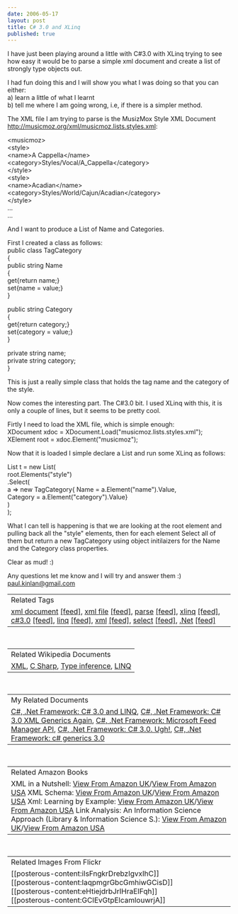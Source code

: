 ```yaml
---
date: 2006-05-17
layout: post
title: C# 3.0 and XLinq
published: true
---
```

I have just been playing around a little with C#3.0 with XLinq trying to see how easy it would be to parse a simple xml document and create a list of strongly type objects out.<p />I had fun doing this and I will show you what I was doing so that you can either:<br />a) learn a little of what I learnt<br />b) tell me where I am going wrong, i.e, if there is a simpler method.<p />The XML file I am trying to parse is the MusizMox Style XML Document <a href="http://musicmoz.org/xml/musicmoz.lists.styles.xml">http://musicmoz.org/xml/musicmoz.lists.styles.xml</a>:<p />&lt;musicmoz&gt;<br />&lt;style&gt;<br />&lt;name&gt;A Cappella&lt;/name&gt;<br />&lt;category&gt;Styles/Vocal/A_Cappella&lt;/category&gt;<br />&lt;/style&gt;<br />&lt;style&gt;<br />&lt;name&gt;Acadian&lt;/name&gt;<br />&lt;category&gt;Styles/World/Cajun/Acadian&lt;/category&gt;<br />&lt;/style&gt;<br />...<br />...<p />And I want to produce a List of Name and Categories.<p />First I created a class as follows:<br />public class TagCategory<br />{<br />public string Name<br />{<br />get{return name;}<br />set{name = value;}<br />}<p />public string Category<br />{<br />get{return category;}<br />set{category = value;}<br />}<p />private string name;<br />private string category;<br />}<p />This is just a really simple class that holds the tag name and the category of the style.<p />Now comes the interesting part. The C#3.0 bit. I used XLinq with this, it is only a couple of lines, but it seems to be pretty cool.<p />Firtly I need to load the XML file, which is simple enough:<br />XDocument xdoc = XDocument.Load("musicmoz.lists.styles.xml");<br />XElement root = xdoc.Element("musicmoz");<p />Now that it is loaded I simple declare a List and run some XLinq as follows:<p />List t = new List(<br />root.Elements("style")<br />.Select(<br />a =&gt; new TagCategory{ Name = a.Element("name").Value,<br />Category = a.Element("category").Value}<br />)<br />);<p />What I can tell is happening is that we are looking at the root element and pulling back all the "style" elements, then for each element Select all of them but return a new TagCategory using object initilaizers for the Name and the Category class properties.<p />Clear as mud! :)<p />Any questions let me know and I will try and answer them :) <a href="mailto:paul.kinlan@gmail.com">paul.kinlan@gmail.com</a><p /><table class="TechnoratiHead TagHeader">
<tr><td>Related Tags</td></tr>
<tr class="Technorati"><td>
<a href="http://www.kinlan.co.uk/tag/xml%20document" class="Tag" rel="tag">xml document</a> <a href="http://feeds.technorati.com/feed/posts/tag/xml%20document" class="Tag">[feed]</a>, <a href="http://www.kinlan.co.uk/tag/xml%20file" class="Tag" rel="tag">xml file</a> <a href="http://feeds.technorati.com/feed/posts/tag/xml%20file" class="Tag">[feed]</a>, <a href="http://www.kinlan.co.uk/tag/parse" class="Tag" rel="tag">parse</a> <a href="http://feeds.technorati.com/feed/posts/tag/parse" class="Tag">[feed]</a>, <a href="http://www.kinlan.co.uk/tag/xlinq" class="Tag" rel="tag">xlinq</a> <a href="http://feeds.technorati.com/feed/posts/tag/xlinq" class="Tag">[feed]</a>, <a href="http://www.kinlan.co.uk/tag/c%233.0" class="Tag" rel="tag">c#3.0</a> <a href="http://feeds.technorati.com/feed/posts/tag/c%233.0" class="Tag">[feed]</a>, <a href="http://www.kinlan.co.uk/tag/linq" class="Tag" rel="tag">linq</a> <a href="http://feeds.technorati.com/feed/posts/tag/linq" class="Tag">[feed]</a>, <a href="http://www.kinlan.co.uk/tag/xml" class="Tag" rel="tag">xml</a> <a href="http://feeds.technorati.com/feed/posts/tag/xml" class="Tag">[feed]</a>, <a href="http://www.kinlan.co.uk/tag/select" class="Tag" rel="tag">select</a> <a href="http://feeds.technorati.com/feed/posts/tag/select" class="Tag">[feed]</a>, <a href="http://www.kinlan.co.uk/tag/.Net" class="Tag" rel="tag">.Net</a> <a href="http://feeds.technorati.com/feed/posts/tag/.Net" class="Tag">[feed]</a>
</td></tr>
</table>
<br /><table class="TechnoratiHead TagHeader">
<tr><td>Related Wikipedia Documents</td></tr>
<tr class="Technorati"><td>
<a href="http://en.wikipedia.org/wiki/XML" class="Tag" rel="tag">XML</a>, <a href="http://en.wikipedia.org/wiki/C_Sharp" class="Tag" rel="tag">C Sharp</a>, <a href="http://en.wikipedia.org/wiki/Type_inference" class="Tag" rel="tag">Type inference</a>, <a href="http://en.wikipedia.org/wiki/LINQ" class="Tag" rel="tag">LINQ</a>
</td></tr>
</table>
<br /><table class="TechnoratiHead TagHeader">
<tr><td>My Related Documents</td></tr>
<tr class="Technorati"><td>
<a href="http://www.kinlan.co.uk/2005/09/c-30-and-linq.html" class="Tag" rel="tag">C#, .Net Framework: C# 3.0 and LINQ</a>, <a href="http://www.kinlan.co.uk/2005/07/c-30-xml-generics-again.html" class="Tag" rel="tag">C#, .Net Framework: C# 3.0 XML Generics Again</a>, <a href="http://www.kinlan.co.uk/2006/02/microsoft-feed-manager-api.html" class="Tag" rel="tag">C#, .Net Framework: Microsoft Feed Manager API</a>, <a href="http://www.kinlan.co.uk/2005/09/c-30-ugh.html" class="Tag" rel="tag">C#, .Net Framework: C# 3.0. Ugh!</a>, <a href="http://www.kinlan.co.uk/2005/07/c-generics-30.html" class="Tag" rel="tag">C#, .Net Framework: c# generics 3.0</a>
</td></tr>
</table>
<br /><table class="TechnoratiHead TagHeader">
<tr><td>Related Amazon Books</td></tr>
<tr class="Technorati"><td>XML in a Nutshell: <a href="http://www.amazon.co.uk/exec/obidos/redirect?tag=cnetfra-21&amp;link_code=xm2&amp;camp=2025&amp;creative=165953&amp;path=http://www.amazon.co.uk/gp/redirect.html%253fASIN=0596007647%2526tag=cnetfra-21%2526lcode=xm2%2526cID=2025%2526ccmID=165953%2526location=/o/ASIN/0596007647%25253FSubscriptionId=0CM2PVF6VAHJQKW5G782" class="Tag" rel="tag">View From Amazon UK</a>/<a href="http://www.amazon.com/exec/obidos/redirect?tag=cnetfra-20&amp;link_code=xm2&amp;camp=2025&amp;creative=165953&amp;path=http://www.amazon.com/gp/redirect.html%253fASIN=0596007647%2526tag=cnetfra-20%2526lcode=xm2%2526cID=2025%2526ccmID=165953%2526location=/o/ASIN/0596007647%25253FSubscriptionId=0CM2PVF6VAHJQKW5G782" class="Tag" rel="tag">View From Amazon USA</a> XML Schema: <a href="http://www.amazon.co.uk/exec/obidos/redirect?tag=cnetfra-21&amp;link_code=xm2&amp;camp=2025&amp;creative=165953&amp;path=http://www.amazon.co.uk/gp/redirect.html%253fASIN=0596002521%2526tag=cnetfra-21%2526lcode=xm2%2526cID=2025%2526ccmID=165953%2526location=/o/ASIN/0596002521%25253FSubscriptionId=0CM2PVF6VAHJQKW5G782" class="Tag" rel="tag">View From Amazon UK</a>/<a href="http://www.amazon.com/exec/obidos/redirect?tag=cnetfra-20&amp;link_code=xm2&amp;camp=2025&amp;creative=165953&amp;path=http://www.amazon.com/gp/redirect.html%253fASIN=0596002521%2526tag=cnetfra-20%2526lcode=xm2%2526cID=2025%2526ccmID=165953%2526location=/o/ASIN/0596002521%25253FSubscriptionId=0CM2PVF6VAHJQKW5G782" class="Tag" rel="tag">View From Amazon USA</a> Xml: Learning by Example: <a href="http://www.amazon.co.uk/exec/obidos/redirect?tag=cnetfra-21&amp;link_code=xm2&amp;camp=2025&amp;creative=165953&amp;path=http://www.amazon.co.uk/gp/redirect.html%253fASIN=1887902805%2526tag=cnetfra-21%2526lcode=xm2%2526cID=2025%2526ccmID=165953%2526location=/o/ASIN/1887902805%25253FSubscriptionId=0CM2PVF6VAHJQKW5G782" class="Tag" rel="tag">View From Amazon UK</a>/<a href="http://www.amazon.com/exec/obidos/redirect?tag=cnetfra-20&amp;link_code=xm2&amp;camp=2025&amp;creative=165953&amp;path=http://www.amazon.com/gp/redirect.html%253fASIN=1887902805%2526tag=cnetfra-20%2526lcode=xm2%2526cID=2025%2526ccmID=165953%2526location=/o/ASIN/1887902805%25253FSubscriptionId=0CM2PVF6VAHJQKW5G782" class="Tag" rel="tag">View From Amazon USA</a> Link Analysis: An Information Science Approach (Library &amp; Information Science S.): <a href="http://www.amazon.co.uk/exec/obidos/redirect?tag=cnetfra-21&amp;link_code=xm2&amp;camp=2025&amp;creative=165953&amp;path=http://www.amazon.co.uk/gp/redirect.html%253fASIN=0120885530%2526tag=cnetfra-21%2526lcode=xm2%2526cID=2025%2526ccmID=165953%2526location=/o/ASIN/0120885530%25253FSubscriptionId=0CM2PVF6VAHJQKW5G782" class="Tag" rel="tag">View From Amazon UK</a>/<a href="http://www.amazon.com/exec/obidos/redirect?tag=cnetfra-20&amp;link_code=xm2&amp;camp=2025&amp;creative=165953&amp;path=http://www.amazon.com/gp/redirect.html%253fASIN=0120885530%2526tag=cnetfra-20%2526lcode=xm2%2526cID=2025%2526ccmID=165953%2526location=/o/ASIN/0120885530%25253FSubscriptionId=0CM2PVF6VAHJQKW5G782" class="Tag" rel="tag">View From Amazon USA</a>
</td></tr>
</table>
<br /><table class="TechnoratiHead TagHeader">
<tr><td>Related Images From Flickr</td></tr>
<tr class="Technorati"><td>
<span style="float: left;">[[posterous-content:iIsFngkrDrebzIgvxIhC]]</span><span style="float: left;">[[posterous-content:IaqpmgrGbcGmhiwGCisD]]</span><span style="float: left;">[[posterous-content:eHtiejdrbJrIHraEIFqh]]</span><span style="float: left;">[[posterous-content:GCIEvGtpElcamlouwrjA]]</span>
</td></tr>
</table>
<div class="blogger-post-footer"><img class="posterous_download_image" src="https://blogger.googleusercontent.com/tracker/8109338-114787204499666318?l=www.kinlan.co.uk%2Findex.html" height="1" alt="" width="1" /></div>

